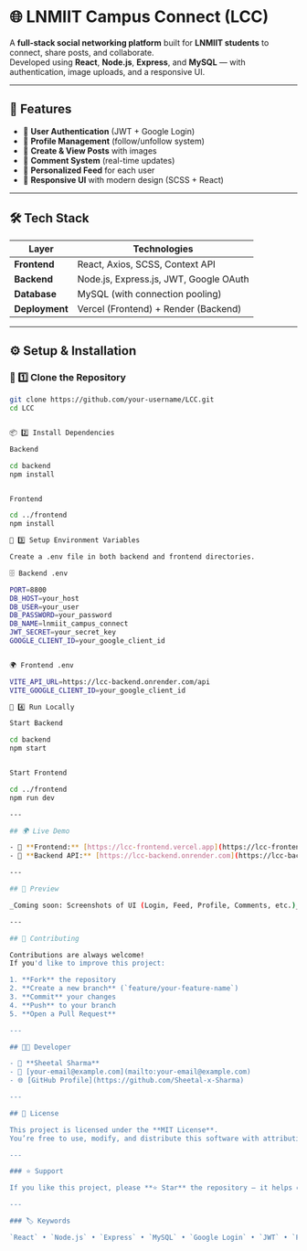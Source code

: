 # 🌐 **LNMIIT Campus Connect (LCC)**

A **full-stack social networking platform** built for **LNMIIT students** to connect, share posts, and collaborate.  
Developed using **React**, **Node.js**, **Express**, and **MySQL** — with authentication, image uploads, and a responsive UI.

---

## 🚀 **Features**

- 🔐 **User Authentication** (JWT + Google Login)  
- 👥 **Profile Management** (follow/unfollow system)  
- 📝 **Create & View Posts** with images  
- 💬 **Comment System** (real-time updates)  
- 📰 **Personalized Feed** for each user  
- 🌈 **Responsive UI** with modern design (SCSS + React)

---

## 🛠️ **Tech Stack**

| Layer | Technologies |
|-------|---------------|
| **Frontend** | React, Axios, SCSS, Context API |
| **Backend** | Node.js, Express.js, JWT, Google OAuth |
| **Database** | MySQL (with connection pooling) |
| **Deployment** | Vercel (Frontend) + Render (Backend) |

---

## ⚙️ **Setup & Installation**

### 🧩 1️⃣ Clone the Repository
```bash
git clone https://github.com/your-username/LCC.git
cd LCC


📦 2️⃣ Install Dependencies

Backend

cd backend
npm install


Frontend

cd ../frontend
npm install

🔐 3️⃣ Setup Environment Variables

Create a .env file in both backend and frontend directories.

🗄️ Backend .env

PORT=8800
DB_HOST=your_host
DB_USER=your_user
DB_PASSWORD=your_password
DB_NAME=lnmiit_campus_connect
JWT_SECRET=your_secret_key
GOOGLE_CLIENT_ID=your_google_client_id


🌍 Frontend .env

VITE_API_URL=https://lcc-backend.onrender.com/api
VITE_GOOGLE_CLIENT_ID=your_google_client_id

🧠 4️⃣ Run Locally

Start Backend

cd backend
npm start


Start Frontend

cd ../frontend
npm run dev

---

## 🌍 Live Demo

- 🔗 **Frontend:** [https://lcc-frontend.vercel.app](https://lcc-frontend.vercel.app)  
- 🔗 **Backend API:** [https://lcc-backend.onrender.com](https://lcc-backend.onrender.com)

---

## 📸 Preview

_Coming soon: Screenshots of UI (Login, Feed, Profile, Comments, etc.)_

---

## 🤝 Contributing

Contributions are always welcome!  
If you'd like to improve this project:

1. **Fork** the repository  
2. **Create a new branch** (`feature/your-feature-name`)  
3. **Commit** your changes  
4. **Push** to your branch  
5. **Open a Pull Request**

---

## 🧑‍💻 Developer

- 👤 **Sheetal Sharma**  
- 📧 [your-email@example.com](mailto:your-email@example.com)  
- 🌐 [GitHub Profile](https://github.com/Sheetal-x-Sharma)

---

## 📄 License

This project is licensed under the **MIT License**.  
You’re free to use, modify, and distribute this software with attribution.

---

### ⭐ Support

If you like this project, please **⭐ Star** the repository — it helps others discover it!

---

### 🏷️ Keywords

`React` • `Node.js` • `Express` • `MySQL` • `Google Login` • `JWT` • `Full Stack` • `Campus Connect` • `Social Media App` • `LNMIIT`
